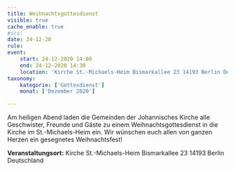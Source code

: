 ```yaml
---
title: Weihnachtsgottesdienst
visible: true
cache_enable: true
#ics: 
date: 24-12-20
rule: 
event:
	start: 24-12-2020 14:00
	end: 24-12-2020 14:30
	location: 'Kirche St.-Michaels-Heim Bismarkallee 23 14193 Berlin Deutschland'
taxonomy:
	kategorie: ['Gottesdienst']
	monat: ['Dezember 2020']

---
```

Am heiligen Abend laden die Gemeinden der Johannisches Kirche alle Geschwister, Freunde und Gäste zu einem Weihnachtsgottesdienst in die Kirche im St.-Michaels-Heim ein. Wir wünschen euch allen von ganzen Herzen ein gesegnetes Weihnachtsfest!



**Veranstaltungsort:** Kirche St.-Michaels-Heim
Bismarkallee 23
14193 Berlin
Deutschland

